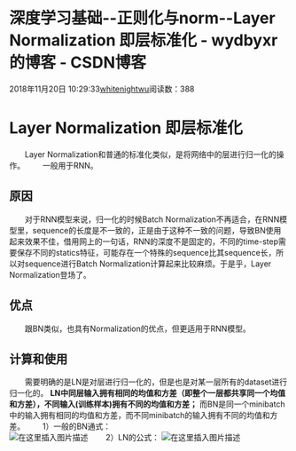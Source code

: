 # 深度学习基础--正则化与norm--Layer Normalization	即层标准化 - wydbyxr的博客 - CSDN博客
2018年11月20日 10:29:33[whitenightwu](https://me.csdn.net/wydbyxr)阅读数：388
# Layer Normalization	即层标准化
  Layer Normalization和普通的标准化类似，是将网络中的层进行归一化的操作。
  一般用于RNN。
## 原因
  对于RNN模型来说，归一化的时候Batch Normalization不再适合，在RNN模型里，sequence的长度是不一致的，正是由于这种不一致的问题，导致BN使用起来效果不佳，借用网上的一句话，RNN的深度不是固定的，不同的time-step需要保存不同的statics特征，可能存在一个特殊的sequence比其sequence长，所以对sequence进行Batch Normalization计算起来比较麻烦。于是乎，Layer Normalization登场了。
## 优点
  跟BN类似，也具有Normalization的优点，但更适用于RNN模型。
## 计算和使用
  需要明确的是LN是对层进行归一化的，但是也是对某一层所有的dataset进行归一化的。
**LN中同层输入拥有相同的均值和方差（即整个一层都共享同一个均值和方差），不同输入(训练样本)拥有不同的均值和方差；** 而BN是同一个minibatch中的输入拥有相同的均值和方差，而不同minibatch的输入拥有不同的均值和方差。
  1）一般的BN通式：	
![在这里插入图片描述](https://img-blog.csdnimg.cn/20181120102802848.png)
  2）LN的公式：
![在这里插入图片描述](https://img-blog.csdnimg.cn/20181120102919763.png)
